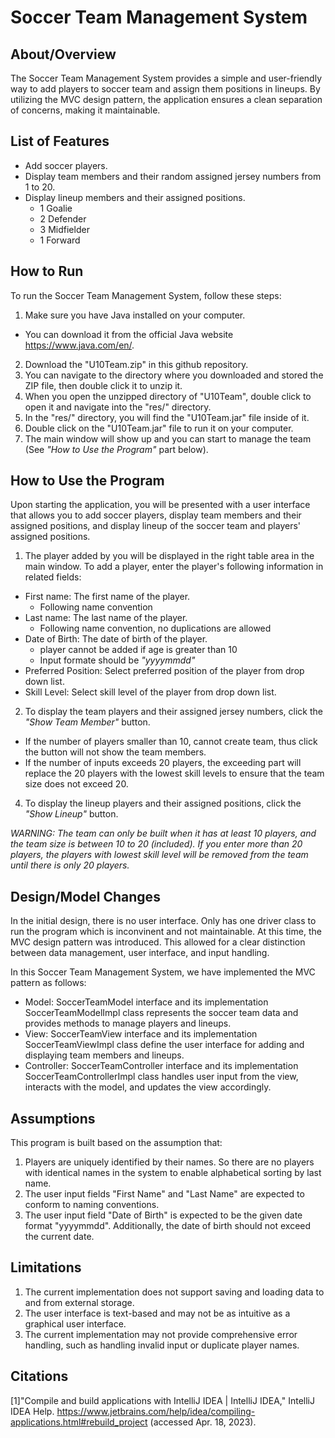 # Soccer Team Management System


## About/Overview

The Soccer Team Management System provides a simple and user-friendly way to add players to soccer team and assign them positions in lineups. By utilizing the MVC design pattern, the application ensures a clean separation of concerns, making it maintainable.

## List of Features
- Add soccer players.
- Display team members and their random assigned jersey numbers from 1 to 20.
- Display lineup members and their assigned positions.
  - 1 Goalie
  - 2 Defender
  - 3 Midfielder
  - 1 Forward

## How to Run

To run the Soccer Team Management System, follow these steps:

1. Make sure you have Java installed on your computer. 
  - You can download it from the official Java website https://www.java.com/en/.
2. Download the "U10Team.zip" in this github repository.
3. You can navigate to the directory where you downloaded and stored the ZIP file, then double click it to unzip it.
4. When you open the unzipped directory of "U10Team", double click to open it and navigate into the "res/" directory.
5. In the "res/" directory, you will find the "U10Team.jar" file inside of it.
6. Double click on the "U10Team.jar" file to run it on your computer.
7. The main window will show up and you can start to manage the team (See *"How to Use the Program"* part below).

## How to Use the Program

Upon starting the application, you will be presented with a user interface that allows you to add soccer players, display team members and their assigned positions, and display lineup of the soccer team and players' assigned positions.

1. The player added by you will be displayed in the right table area in the main window. To add a player, enter the player's following information in related fields:
  - First name: The first name of the player. 
    - Following name convention
  - Last name: The last name of the player.
    - Following name convention, no duplications are allowed
  - Date of Birth: The date of birth of the player.
    - player cannot be added if age is greater than 10
    - Input formate should be *"yyyymmdd"*
  - Preferred Position: Select preferred position of the player from drop down list.
  - Skill Level: Select skill level of the player from drop down list. 
2. To display the team players and their assigned jersey numbers, click the *"Show Team Member"* button.
  - If the number of players smaller than 10, cannot create team, thus click the button will not show the team members.
  - If the number of inputs exceeds 20 players, the exceeding part will replace the 20 players with the lowest skill levels to ensure that the team size does not exceed 20. 
4. To display the lineup players and their assigned positions, click the *"Show Lineup"* button.

*WARNING: The team can only be built when it has at least 10 players, and the team size is between 10 to 20 (included). If you enter more than 20 players, the players with lowest skill level will be removed from the team until there is only 20 players.*

## Design/Model Changes

In the initial design, there is no user interface. Only has one driver class to run the program which is inconvinent and not maintainable.
At this time, the MVC design pattern was introduced. This allowed for a clear distinction between data management, user interface, and input handling.

In this Soccer Team Management System, we have implemented the MVC pattern as follows:
- Model: SoccerTeamModel interface and its implementation SoccerTeamModelImpl class represents the soccer team data and provides methods to manage players and lineups.
- View: SoccerTeamView interface and its implementation SoccerTeamViewImpl class define the user interface for adding and displaying team members and lineups.
- Controller: SoccerTeamController interface and its implementation SoccerTeamControllerImpl class handles user input from the view, interacts with the model, and updates the view accordingly.

## Assumptions

This program is built based on the assumption that:
1. Players are uniquely identified by their names. So there are no players with identical names in the system to enable alphabetical sorting by last name.
2. The user input fields "First Name" and "Last Name" are expected to conform to naming conventions. 
3. The user input field "Date of Birth" is expected to be the given date format "yyyymmdd". Additionally, the date of birth should not exceed the current date.

## Limitations

1. The current implementation does not support saving and loading data to and from external storage.
2. The user interface is text-based and may not be as intuitive as a graphical user interface.
3. The current implementation may not provide comprehensive error handling, such as handling invalid input or duplicate player names. 

## Citations
[1]"Compile and build applications with IntelliJ IDEA | IntelliJ IDEA," IntelliJ IDEA Help. https://www.jetbrains.com/help/idea/compiling-applications.html#rebuild_project (accessed Apr. 18, 2023).
